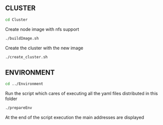 ## CLUSTER
```bash
cd Cluster
```
Create node image with nfs support
```bash
./buildImage.sh
``` 
Create the cluster with the new image
```bash
./create_cluster.sh
```
## ENVIRONMENT
```bash
cd ../Environment
```
Run the script which cares of executing all the yaml files distributed in this folder
```bash
./prepareEnv
```
At the end of the script execution the main addresses are displayed